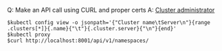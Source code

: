 Q: Make an API call using CURL and proper certs
A:
[Cluster administrator](https://kubernetes.io/docs/tasks/administer-cluster/access-cluster-api/)

```shell
$kubectl config view -o jsonpath='{"Cluster name\tServer\n"}{range .clusters[*]}{.name}{"\t"}{.cluster.server}{"\n"}{end}'
$kubectl proxy
$curl http://localhost:8001/api/v1/namespaces/
```
